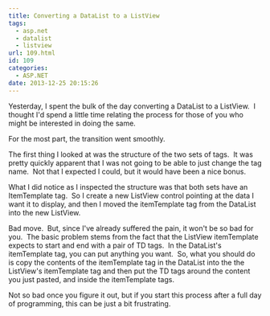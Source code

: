 ```yaml
---
title: Converting a DataList to a ListView
tags:
  - asp.net
  - datalist
  - listview
url: 109.html
id: 109
categories:
  - ASP.NET
date: 2013-12-25 20:15:26
---
```


Yesterday, I spent the bulk of the day converting a DataList to a ListView.  I thought I'd spend a little time relating the process for those of you who might be interested in doing the same.

<!-- more -->

For the most part, the transition went smoothly.

The first thing I looked at was the structure of the two sets of tags.  It was pretty quickly apparent that I was not going to be able to just change the tag name.  Not that I expected I could, but it would have been a nice bonus. 

What I did notice as I inspected the structure was that both sets have an ItemTemplate tag.  So I create a new ListView control pointing at the data I want it to display, and then I moved the itemTemplate tag from the DataList into the new ListView.

Bad move.  But, since I've already suffered the pain, it won't be so bad for you.  The basic problem stems from the fact that the ListView itemTemplate expects to start and end with a pair of TD tags.  In the DataList's itemTemplate tag, you can put anything you want.  So, what you should do is copy the contents of the itemTemplate tag in the DataList into the the ListView's itemTemplate tag and then put the TD tags around the content you just pasted, and inside the itemTemplate tags.

Not so bad once you figure it out, but if you start this process after a full day of programming, this can be just a bit frustrating.
